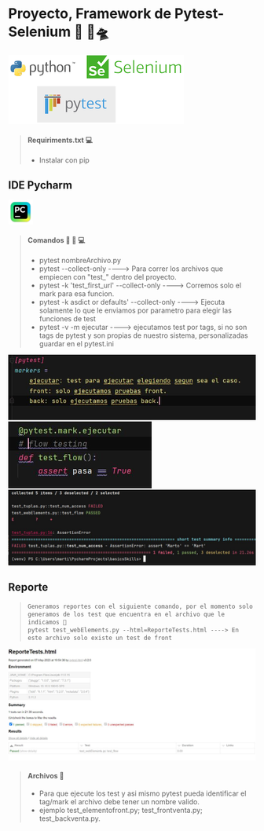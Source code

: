 # Proyecto, Framework de Pytest-Selenium 🐍 🚀🛸

<img src="img_readme/pytest -selenium-python.png"/>

> #### Requiriments.txt ‍💻
>
> -  Instalar con pip
> 

## IDE Pycharm 
<img height="50" src="img_readme/pycharm.png" width="50"/>

> #### Comandos 👨 🏻 ‍💻
>
> - pytest nombreArchivo.py
> - pytest --collect-only ----> Para correr los archivos que empiecen con "test_" dentro del proyecto.
> - pytest -k 'test_first_url' --collect-only ----> Corremos solo el mark para esa funcion.
> - pytest -k asdict or defaults' --collect-only ----> Ejecuta solamente lo que le enviamos por parametro para elegir las funciones de test
> - pytest -v -m ejecutar ----> ejecutamos test por tags, si no son tags de pytest y son propias de nuestro sistema, personalizadas guardar en el pytest.ini
> 
<img src="img_readme/marcas_propias_archivo_ini.JPG"/>
<img src="img_readme/marca sobre la funcion de test.JPG"/>
<img src="img_readme/error como se ve, solo se tiene que modificar el expected.JPG"/>

## Reporte
> ```
> Generamos reportes con el siguiente comando, por el momento solo generamos de los test que encuentra en el archivo que le indicamos 💾
> pytest test_webElements.py --html=ReporteTests.html ----> En este archivo solo existe un test de front 
> ```

<img src="img_readme/reporte html pytest.JPG"/>

> #### Archivos 💾
>
> - Para que ejecute los test y asi mismo pytest pueda identificar el tag/mark el archivo debe tener un nombre valido.
> - ejemplo test_elementofront.py; test_frontventa.py; test_backventa.py.
> 